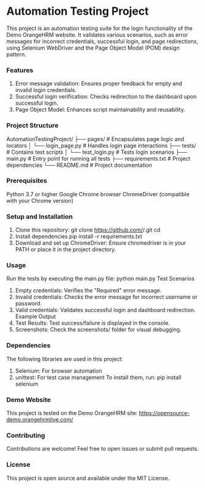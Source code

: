 # Automation Testing Project
This project is an automation testing suite for the login functionality of the Demo OrangeHRM website. It validates various scenarios, such as error messages for incorrect credentials, successful login, and page redirections, using Selenium WebDriver and the Page Object Model (POM) design pattern.


### Features
1. Error message validation: Ensures proper feedback for empty and invalid login credentials.
2. Successful login verification: Checks redirection to the dashboard upon successful login.
3. Page Object Model: Enhances script maintainability and reusability.


### Project Structure
AutomationTestingProject/
├── pages/                         # Encapsulates page logic and locators
│   └── login_page.py              # Handles login page interactions
├── tests/                         # Contains test scripts
│   └── test_login.py              # Tests login scenarios
├── main.py                        # Entry point for running all tests
├── requirements.txt               # Project dependencies
└── README.md                      # Project documentation


### Prerequisites
Python 3.7 or higher
Google Chrome browser
ChromeDriver (compatible with your Chrome version)


### Setup and Installation
1. Clone this repository:
git clone https://github.com/<your-username>/<your-repo>.git
cd <your-repo>
2. Install dependencies
pip install -r requirements.txt
3. Download and set up ChromeDriver:
Ensure chromedriver is in your PATH or place it in the project directory.


### Usage
Run the tests by executing the main.py file:
python main.py
Test Scenarios
1. Empty credentials: Verifies the "Required" error message.
2. Invalid credentials: Checks the error message for incorrect username or password.
3. Valid credentials: Validates successful login and dashboard redirection.
Example Output
1. Test Results: Test success/failure is displayed in the console.
2. Screenshots: Check the screenshots/ folder for visual debugging.


### Dependencies
The following libraries are used in this project:
1. Selenium: For browser automation
2. unittest: For test case management
To install them, run:
pip install selenium


### Demo Website
This project is tested on the Demo OrangeHRM site: https://opensource-demo.orangehrmlive.com/


### Contributing
Contributions are welcome! Feel free to open issues or submit pull requests.


### License
This project is open source and available under the MIT License.
